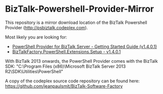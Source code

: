 # BizTalk-Powershell-Provider-Mirror
This repository is a mirror download location of the BizTalk Powershell Provider (http://psbiztalk.codeplex.com).

Most likely you are looking for:
- [PowerShell Provider for BizTalk Server - Getting Started Guide (v1.4.0.1)](PowerShell%20Provider%20for%20BizTalk%20Server%20-%20Getting%20Started%20Guide.pdf)
- [BizTalkFactory.PowerShell.Extensions.Setup - v1.4.0.1](BizTalkFactory.PowerShell.Extensions.Setup%20-%20v1.4.0.1.msi)

With BizTalk 2013 onwards, the PowerShell Provider comes with the BizTalk SDK: 
  "C:\Program Files (x86)\Microsoft BizTalk Server 2013 R2\SDK\Utilities\PowerShell"

A copy of the codeplex source code repository can be found here: https://github.com/jeanpaulsmit/BizTalk-Software-Factory
